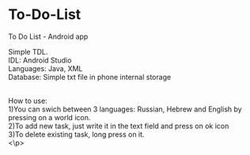 # To-Do-List
To Do List - Android app
<p>
Simple TDL.<br />
IDL: Android Studio<br />
Languages: Java, XML<br />
Database: Simple txt file in phone internal storage<br /><br />

How to use:<br />
1)You can swich between 3 languages: Russian, Hebrew and English by pressing on a world icon.<br />
2)To add new task, just write it in the text field and press on ok icon<br />
3)To delete existing task, long press on it.<br />
<\p>
